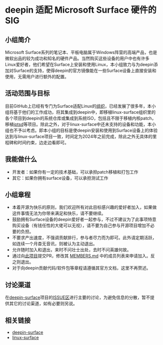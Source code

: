 <!--

请按照实际情况编辑此文件，以使内容适应您所要创建的 SIG 的实际情况，并在发起申请时删除此段注释。

请注意：

以下五段二级标题均为必须存在的段落。小组也可根据自身需求增加其它的段落和详细的描述，但不应删除此处的四个段落。

-->
# deepin 适配 Microsoft Surface 硬件的 SIG

## 小组简介

Microsoft Surface系列的笔记本、平板电脑属于Windows阵营的高端产品，也是微软出品的较为成功和知名的硬件产品。当然购买这些设备的用户中也有许多Linux爱好者，他们希望在Surface上安装和使用Linux，本小组致力与为deepin添加对Surface的支持，使得deepin的官方镜像能在一些Surface设备上直接安装和使用，无需用户进行额外的配置。

## 活动范围与目标

目前GitHub上已经有专门为Surface适配Linux的[组织](https://github.com/linux-surface/)，已经发展了很多年，本小组将基于他们的工作成功，将其集成到deepin中，即移植linux-surface组织里的各个项目到deepin的系统仓库或集成到系统ISO，包括且不限于移植内核patch，移植[iptsd](https://github.com/linux-surface/iptsd)等项目。除此之外，对于linux-surface中还未支持的设备和功能，本小组也不予以考虑。即本小组的目标是使deepin安装和使用到Surface设备上的体验达到与linux-surface项目一致，时间定为2024年之前完成，除此之外无具体的里程碑和时间约束，边走边看即可。

## 我能做什么

* 开发者：如果你有一定的技术基础，可以承担patch移植和打包工作
* 其它：如果你拥有surface设备，可以承担测试工作

## 小组章程

* 本着开源为快乐的原则，我们欢迎所有对此目标感兴趣的爱好者加入，如果做这件事情无法为你带来满足和快乐，请不要继续。
* 鼓励拥有Surface设备的deepin爱好者一起参与，不过不建议为了此事项特意购买设备（有钱任性的大佬可以无视），请不要为自己参与开源项目增加不必要的负担。
* 不要求产出速度，不强调贡献排行，参与者尽力而为即可。此外请定期活跃，如连续一个月杳无音讯，则被认为主动退出。
* 允许随时加入和退出，来时不问壮士出处，去时不问英雄何故。
* 通过向[此项目](https://github.com/zccrs/deepin-sig)提交PR，修改其 [MEMBERS.md](https://github.com/deepin-community/SIG/blob/master/sig/deepin-surface/MEMBERS.md) 中的成员列表来申请加入。反之则退出。
* 对于向deepin贡献代码/软件包等章程请遵循其官方文档，这里不再赘述。

## 讨论渠道

在[deepin-surface](https://github.com/deepin-community/sig-deepin-surface)项目的[ISSUE区](https://github.com/deepin-community/sig-deepin-surface/issues)进行主要的讨论，为避免信息的分散，暂不提供其它的讨论渠道，如有必要则另说。

## 相关链接

- [deepin-surface](https://github.com/deepin-community/sig-deepin-surface)
- [linux-surface](https://github.com/orgs/linux-surface)
